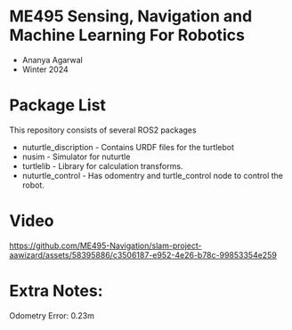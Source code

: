 # ME495 Sensing, Navigation and Machine Learning For Robotics
* Ananya Agarwal
* Winter 2024
# Package List
This repository consists of several ROS2 packages
- nuturtle_discription - Contains URDF files for the turtlebot
- nusim - Simulator for nuturtle
- turtlelib - Library for calculation transforms.
- nuturtle_control - Has odomentry and turtle_control node to control the robot.

# Video
 
 https://github.com/ME495-Navigation/slam-project-aawizard/assets/58395886/c3506187-e952-4e26-b78c-99853354e259

# Extra Notes:

Odometry Error: 0.23m